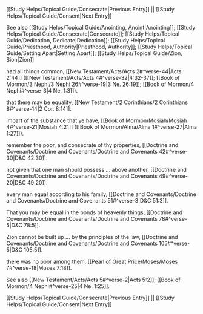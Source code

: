 [[Study Helps/Topical Guide/Consecrate|Previous Entry]]  ||  [[Study Helps/Topical Guide/Consent|Next Entry]]

 See also [[Study Helps/Topical Guide/Anointing, Anoint|Anointing]]; [[Study Helps/Topical Guide/Consecrate|Consecrate]]; [[Study Helps/Topical Guide/Dedication, Dedicate|Dedication]]; [[Study Helps/Topical Guide/Priesthood, Authority|Priesthood, Authority]]; [[Study Helps/Topical Guide/Setting Apart|Setting Apart]]; [[Study Helps/Topical Guide/Zion, Sion|Zion]]

 had all things common, [[New Testament/Acts/Acts 2#^verse-44|Acts 2:44]] ([[New Testament/Acts/Acts 4#^verse-32|4:32-37]]; [[Book of Mormon/3 Nephi/3 Nephi 26#^verse-19|3 Ne. 26:19]]; [[Book of Mormon/4 Nephi#^verse-3|4 Ne. 1:3]]).

 that there may be equality, [[New Testament/2 Corinthians/2 Corinthians 8#^verse-14|2 Cor. 8:14]].

 impart of the substance that ye have, [[Book of Mormon/Mosiah/Mosiah 4#^verse-21|Mosiah 4:21]] ([[Book of Mormon/Alma/Alma 1#^verse-27|Alma 1:27]]).

 remember the poor, and consecrate of thy properties, [[Doctrine and Covenants/Doctrine and Covenants/Doctrine and Covenants 42#^verse-30|D&C 42:30]].

 not given that one man should possess ... above another, [[Doctrine and Covenants/Doctrine and Covenants/Doctrine and Covenants 49#^verse-20|D&C 49:20]].

 every man equal according to his family, [[Doctrine and Covenants/Doctrine and Covenants/Doctrine and Covenants 51#^verse-3|D&C 51:3]].

 That you may be equal in the bonds of heavenly things, [[Doctrine and Covenants/Doctrine and Covenants/Doctrine and Covenants 78#^verse-5|D&C 78:5]].

 Zion cannot be built up ... by the principles of the law, [[Doctrine and Covenants/Doctrine and Covenants/Doctrine and Covenants 105#^verse-5|D&C 105:5]].

 there was no poor among them, [[Pearl of Great Price/Moses/Moses 7#^verse-18|Moses 7:18]].

 See also [[New Testament/Acts/Acts 5#^verse-2|Acts 5:2]]; [[Book of Mormon/4 Nephi#^verse-25|4 Ne. 1:25]].

[[Study Helps/Topical Guide/Consecrate|Previous Entry]]  ||  [[Study Helps/Topical Guide/Consent|Next Entry]]